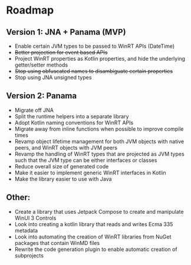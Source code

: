 # Roadmap 

## Version 1: JNA + Panama (MVP)

- Enable certain JVM types to be passed to WinRT APIs (DateTime)
- ~~Better projection for event based APIs~~
- Project WinRT properties as Kotlin properties, and hide the underlying getter/setter methods
- ~~Stop using obfuscated names to disambiguate certain properties~~
- Stop using JNA unsigned types

## Version 2: Panama

- Migrate off JNA
- Split the runtime helpers into a separate library
- Adopt Kotlin naming conventions for WinRT APIs
- Migrate away from inline functions when possible to improve compile times
- Revamp object lifetime management for both JVM objects with native peers, and WinRT objects with JVM peers
- Revamp the handling of WinRT types that are projected as JVM types such that the JVM type can be either interfaces or classes
- Reduce overall size of generated code
- Make it easier to implement generic WinRT interfaces in Kotlin
- Make the library easier to use with Java

## Other: 

- Create a library that uses Jetpack Compose to create and manipulate WinUI 3 Controls
- Look into creating a kotlin library that reads and writes Ecma 335 metadata
- Look into automating the creation of WinRT libraries from NuGet packages that contain WinMD files
- Rewrite the code generation plugin to enable automatic creation of subprojects 
